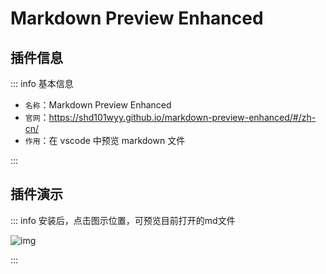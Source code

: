 # Markdown Preview Enhanced

## 插件信息
::: info  <Badge type='info'>基本信息</Badge>

- `名称`：Markdown Preview Enhanced
- `官网`：https://shd101wyy.github.io/markdown-preview-enhanced/#/zh-cn/
- `作用`：在 vscode 中预览 markdown 文件

:::

## 插件演示

::: info  <Badge type='info'>安装后，点击图示位置，可预览目前打开的md文件</Badge>

![img](/image/202402022126.png)

:::

